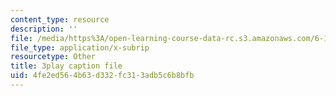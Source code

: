 ```yaml
---
content_type: resource
description: ''
file: /media/https%3A/open-learning-course-data-rc.s3.amazonaws.com/6-172-performance-engineering-of-software-systems-fall-2018/4fe2ed564b63d332fc313adb5c6b8bfb_euO8bqSW_Ow.srt
file_type: application/x-subrip
resourcetype: Other
title: 3play caption file
uid: 4fe2ed56-4b63-d332-fc31-3adb5c6b8bfb
---
```

